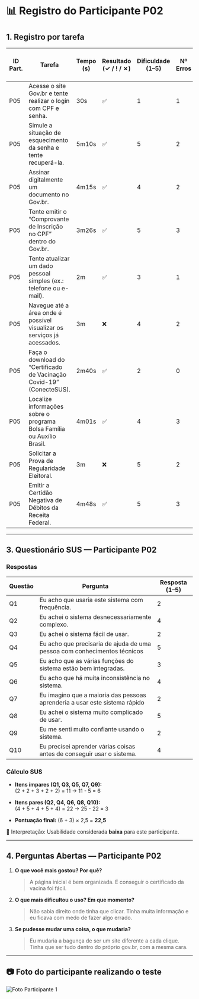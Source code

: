 # 📊 Registro do Participante P02

## 1. Registro por tarefa
| ID Part. | Tarefa | Tempo (s) | Resultado (✓ / ! / ✗) | Dificuldade (1–5) | Nº Erros | Nº Pedidos de Ajuda | Observações |
|----------|--------|-----------|------------------------|-------------------|----------|---------------------|-------------|
| P05 | Acesse o site Gov.br e tente realizar o login com CPF e senha. | 30s | ✅ | 1 | 1 | 0 | - |
| P05 | Simule a situação de esquecimento da senha e tente recuperá-la. | 5m10s | ✅ | 5 | 2 | 2 | - |
| P05 | Assinar digitalmente um documento no Gov.br. | 4m15s | ✅ | 4 | 2 | 2 | - |
| P05 | Tente emitir o “Comprovante de Inscrição no CPF” dentro do Gov.br. | 3m26s | ✅ | 5 | 3 | 2 | - |
| P05 | Tente atualizar um dado pessoal simples (ex.: telefone ou e-mail). | 2m | ✅ | 3 | 1 | 1 | - |
| P05 | Navegue até a área onde é possível visualizar os serviços já acessados. | 3m | ❌ | 4 | 2 | 1 | Não conseguiu completar |
| P05 | Faça o download do “Certificado de Vacinação Covid-19” (ConecteSUS). | 2m40s | ✅ | 2 | 0 | 0 | - |
| P05 | Localize informações sobre o programa Bolsa Família ou Auxílio Brasil. | 4m01s | ✅ | 4 | 3 | 1 | - |
| P05 | Solicitar a Prova de Regularidade Eleitoral. | 3m | ❌ | 5 | 2 | 2 | Não conseguiu concluir |
| P05 | Emitir a Certidão Negativa de Débitos da Receita Federal. | 4m48s |✅ | 5 | 3 | 2 | - |

---

## 3. Questionário SUS — Participante P02

### Respostas
| Questão | Pergunta                                                                 | Resposta (1–5) |
|---------|---------------------------------------------------------------------------|----------------|
| Q1      | Eu acho que usaria este sistema com frequência.                          | 2              |
| Q2      | Eu achei o sistema desnecessariamente complexo.                          | 4              |
| Q3      | Eu achei o sistema fácil de usar.                                        | 2              |
| Q4      | Eu acho que precisaria de ajuda de uma pessoa com conhecimentos técnicos | 5              |
| Q5      | Eu acho que as várias funções do sistema estão bem integradas.           | 3              |
| Q6      | Eu acho que há muita inconsistência no sistema.                          | 4              |
| Q7      | Eu imagino que a maioria das pessoas aprenderia a usar este sistema rápido | 2            |
| Q8      | Eu achei o sistema muito complicado de usar.                             | 5              |
| Q9      | Eu me senti muito confiante usando o sistema.                            | 2              |
| Q10     | Eu precisei aprender várias coisas antes de conseguir usar o sistema.    | 4              |

### Cálculo SUS
- **Itens ímpares (Q1, Q3, Q5, Q7, Q9):**  
  (2 + 2 + 3 + 2 + 2) = 11 → 11 - 5 = 6  

- **Itens pares (Q2, Q4, Q6, Q8, Q10):**  
  (4 + 5 + 4 + 5 + 4) = 22 → 25 - 22 = 3  

- **Pontuação final:** (6 + 3) × 2,5 = **22,5**

📌 Interpretação: Usabilidade considerada **baixa** para este participante.

---

## 4. Perguntas Abertas — Participante P02

1. **O que você mais gostou? Por quê?**  
   > A página inicial é bem organizada. E conseguir o certificado da vacina foi fácil.  

2. **O que mais dificultou o uso? Em que momento?**  
   > Não sabia direito onde tinha que clicar. Tinha muita informação e eu ficava com medo de fazer algo errado.  

3. **Se pudesse mudar uma coisa, o que mudaria?**  
   > Eu mudaria a bagunça de ser um site diferente a cada clique. Tinha que ser tudo dentro do próprio gov.br, com a mesma cara.  

---


## 📷 Foto do participante realizando o teste

![Foto Participante 1](https://github.com/user-attachments/assets/493e3ed4-e30f-4234-95ff-47826813544b) 
